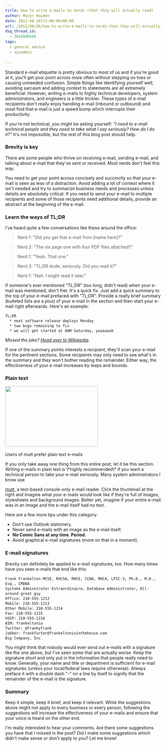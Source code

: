 ```yaml
---
title: How to write e-mails to nerds (that they will actually read)
author: Major Hayden
date: 2011-08-26T13:00:06+00:00
url: /2011/08/26/how-to-write-e-mails-to-nerds-that-they-will-actually-read/
dsq_thread_id:
  - 3642806668
tags:
  - general advice
  - sysadmin

---
```

Standard e-mail etiquette is pretty obvious to most of us and if you're good at it, you'll get your point across more often without stepping on toes or causing unneeded confusion. Simple things like identifying yourself well, avoiding sarcasm and adding context to statements are all extremely beneficial. However, writing e-mails to highly technical developers, system administrators, and engineers is a little trickier. These types of e-mail recipients don't really enjoy handling e-mail (inbound or outbound) and most find that e-mail is just a speed bump which interrupts their productivity.

If you're not technical, you might be asking yourself: _"I need to e-mail technical people and they need to take what I say seriously? How do I do it?"_ It's not impossible, but the rest of this blog post should help.

### Brevity is key

There are some people who thrive on receiving e-mail, sending e-mail, and talking about e-mail that they've sent or received. Most nerds don't feel this way.

You need to get your point across concisely and succinctly so that your e-mail is seen as less of a distraction. Avoid adding a lot of context where it isn't needed and try to summarize business needs and processes unless details are absolutely critical. If you need to send your e-mail to multiple recipients and some of those recipients need additional details, provide an abstract at the beginning of the e-mail.

### Learn the ways of TL;DR

I've heard quite a few conversations like these around the office:

> Nerd 1: "Did you get that e-mail from [name here]?"

> Nerd 2: "The six page one with four PDF files attached?"

> Nerd 1: "Yeah. That one."

> Nerd 2: "TL;DR dude, seriously. Did you read it?"

> Nerd 1: "Nah. I might read it later."

If someone's ever mentioned "TL;DR" (too long; didn't read) when your e-mail was mentioned, don't fret. It's a quick fix. Just add a quick summary to the top of your e-mail prefaced with "TL;DR". Provide a really brief summary (bulleted lists are a plus) of your e-mail in the section and then start your e-mail right afterwards. Here's an example:

```
TL;DR
  * next software release deploys Monday
  * two bugs remaining to fix
  * we will get started at 8AM Saturday, yeaaaaah
```


_Missed the joke? [Head over to Wikipedia][1]._

If one of the summary points interests a recipient, they'll scan your e-mail for the pertinent sections. Some recipients may only need to see what's in the summary and they won't bother reading the remainder. Either way, the effectiveness of your e-mail increases by leaps and bounds.

### Plain text

<div id="attachment_2483" style="width: 310px" class="wp-caption alignright">
  <a href="/wp-content/uploads/2011/08/mutt-screenshots_001.jpg"><img src="/wp-content/uploads/2011/08/mutt-screenshots_001-300x195.jpg" alt="" title="mutt-screenshots_001" width="300" height="195" class="size-medium wp-image-2483" srcset="/wp-content/uploads/2011/08/mutt-screenshots_001-300x195.jpg 300w, /wp-content/uploads/2011/08/mutt-screenshots_001.jpg 852w" sizes="(max-width: 300px) 100vw, 300px" /></a>

  <p class="wp-caption-text">
    Users of mutt prefer plain text e-mails
  </p>
</div>If you only take away one thing from this entire post, let it be this section. Writing e-mails in plain text is \*highly recommended\* if you want a technical person to take your e-mail seriously. Many system administrators I know use

[mutt][2], a text-based console-only e-mail reader. Click the thumbnail at the right and imagine what your e-mails would look like if they're full of images, stylesheets and background images. Better yet, imagine if your entire e-mail was in an image and the e-mail itself had no text.

Here are a few more tips under this category:

  * Don't use Outlook stationery.
  * Never send e-mails with an image as the e-mail itself.
  * **No Comic Sans at any time. Period.**
  * Avoid graphical e-mail signatures (more on that in a moment).

### E-mail signatures

Brevity can definitely be applied to e-mail signatures, too. How many times have you seen e-mails that end like this:

```
Frank Frankelton MCSE, RHCSA, RHCE, CCNA, RHCA, LPIC-3, Ph.D., M.D., Esq., CMDBA
Systems Adminstrator Extraordinaire, Database Administrator, All-around great guy
Office: 210-555-1212
Mobile: 210-555-1213
Other Mobile: 210-555-1214
Fax: 210-555-1215
VOIP: 210-555-1216
AIM: frankeltonia
Twitter: @frankyfrank
Jabber: frankfurter@frankeltonisinthehouse.com
Big Company, Inc
```


You might think that nobody would ever send out e-mails with a signature like the one above, but I've seen some that are actually worse. Keep the signature short and only put in the information that people really need to know. Generally, your name and title or department is sufficient for e-mail signatures (unless your local/federal laws require otherwise). Always preface it with a double dash "-" on a line by itself to signify that the remainder of the e-mail is the signature.

### Summary

Keep it simple, keep it brief, and keep it relevant. While the suggestions above might not apply to every business or every person, following the suggestions will increase the effectiveness of your e-mails and ensure that your voice is heard on the other end.

I'm really interested to hear your comments. Are there some suggestions you have that I missed in the post? Did I make some suggestions which didn't make sense or don't apply to you? Let me know!

 [1]: http://en.wikipedia.org/wiki/Bill_Lumbergh
 [2]: http://www.mutt.org/
